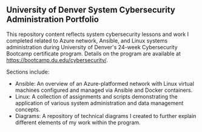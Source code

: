 ## University of Denver System Cybersecurity Administration Portfolio

This repository content reflects system cybersecurity lessons and work I completed related to Azure network, Ansible, and Linux systems administration during University of Denver's 24-week Cybersecurity Bootcamp certificate program. Details on the program are available at https://bootcamp.du.edu/cybersecurity/.

Sections include:

- Ansible: An overview of an Azure-platformed network with Linux virtual machines configured and managed via Ansible and Docker containers.
- Linux: A collection of assignments and scripts demonstrating the application of various system administration and data management concepts.
- Diagrams: A repository of technical diagrams I created to further explain different elements of my work within the program.

